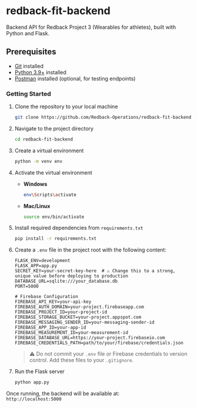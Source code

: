 # redback-fit-backend

Backend API for Redback Project 3 (Wearables for athletes), built with Python and Flask.

## Prerequisites
- [Git](https://git-scm.com/downloads) installed
- [Python 3.9+](https://www.python.org/downloads/) installed
- [Postman](https://www.postman.com/downloads/) installed (optional, for testing endpoints)


### Getting Started
1. Clone the repository to your local machine  
    ```bash
    git clone https://github.com/Redback-Operations/redback-fit-backend.git
    ```

2. Navigate to the project directory  
    ```bash
    cd redback-fit-backend
    ```

3. Create a virtual environment  
    ```bash
    python -m venv env
    ```

4. Activate the virtual environment  
    - **Windows**  
        ```bash
        env\Scripts\activate
        ```
    - **Mac/Linux**  
        ```bash
        source env/bin/activate
        ```

5. Install required dependencies from `requirements.txt`  
    ```bash
    pip install -r requirements.txt
    ```

6. Create a `.env` file in the project root with the following content:
    ```env
    FLASK_ENV=development
    FLASK_APP=app.py
    SECRET_KEY=your-secret-key-here  # ⚠️ Change this to a strong, unique value before deploying to production
    DATABASE_URL=sqlite:///your_database.db
    PORT=5000

    # Firebase Configuration
    FIREBASE_API_KEY=your-api-key
    FIREBASE_AUTH_DOMAIN=your-project.firebaseapp.com
    FIREBASE_PROJECT_ID=your-project-id
    FIREBASE_STORAGE_BUCKET=your-project.appspot.com
    FIREBASE_MESSAGING_SENDER_ID=your-messaging-sender-id
    FIREBASE_APP_ID=your-app-id
    FIREBASE_MEASUREMENT_ID=your-measurement-id
    FIREBASE_DATABASE_URL=https://your-project.firebaseio.com
    FIREBASE_CREDENTIALS_PATH=path/to/your/firebase/credentials.json
    ```

    > ⚠️ Do not commit your `.env` file or Firebase credentials to version control. Add these files to your `.gitignore`.

7. Run the Flask server  
    ```bash
    python app.py
    ```

Once running, the backend will be available at:  
`http://localhost:5000`
